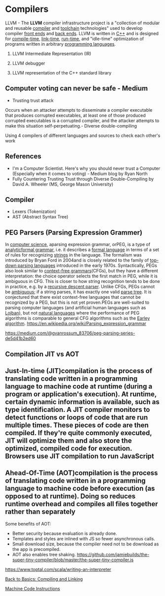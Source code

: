# Compilers

LLVM - The **LLVM** compiler infrastructure project is a "collection of modular and reusable [compiler](https://en.wikipedia.org/wiki/Compiler) and [toolchain](https://en.wikipedia.org/wiki/Toolchain) technologies" used to develop compiler [front ends](https://en.wikipedia.org/wiki/Compiler#Front_end) and [back ends](https://en.wikipedia.org/wiki/Compiler#Back_end).
LLVM is written in [C++](https://en.wikipedia.org/wiki/C%2B%2B) and is designed for [compile-time](https://en.wikipedia.org/wiki/Compile-time), [link-time](https://en.wikipedia.org/wiki/Link-time), [run-time](https://en.wikipedia.org/wiki/Run_time_(program_lifecycle_phase)), and "idle-time" optimization of programs written in arbitrary [programming languages](https://en.wikipedia.org/wiki/Programming_language).

1. LLVM Intermediate Representation (IR)

2. LLVM debugger

3. LLVM representation of the C++ standard library

## Computer voting can never be safe - Medium

- Trusting trust attack

Occurs when an attacker attempts to disseminate a compiler executable that produces corrupted executables, at least one of those produced corrupted executables is a corrupted compiler, and the attacker attempts to make this situation self-perpetuating.- Diverse double-compiling

Using 4 compilers of different languages and sources to check each other's work

## References

- I'm a Computer Scientist. Here's why you should never trust a Computer (Especially when it comes to voting) - Medium blog by Ryan North
- Fully Countering Trusting Trust through Diverse Double-Compiling by David A. Wheeler (MS, George Mason University)

## Compiler

- Lexers (Tokenization)
- AST (Abstract Syntax Tree)

## PEG Parsers (Parsing Expression Grammer)

In [computer science](https://en.wikipedia.org/wiki/Computer_science), aparsing expression grammar, orPEG, is a type of [analytic](https://en.wikipedia.org/wiki/Formal_grammar#Analytic_grammars)[formal grammar](https://en.wikipedia.org/wiki/Formal_grammar), i.e. it describes a [formal language](https://en.wikipedia.org/wiki/Formal_language) in terms of a set of rules for recognizing [strings](https://en.wikipedia.org/wiki/String_(computer_science)) in the language. The formalism was introduced by Bryan Ford in 2004and is closely related to the family of [top-down parsing languages](https://en.wikipedia.org/wiki/Top-down_parsing_language) introduced in the early 1970s. Syntactically, PEGs also look similar to [context-free grammars](https://en.wikipedia.org/wiki/Context-free_grammar)(CFGs), but they have a different interpretation: the choice operator selects the first match in PEG, while it is ambiguous in CFG. This is closer to how string recognition tends to be done in practice, e.g. by a [recursive descent parser](https://en.wikipedia.org/wiki/Recursive_descent_parser).
Unlike CFGs, PEGs cannot be [ambiguous](https://en.wikipedia.org/wiki/Ambiguous_grammar); if a string parses, it has exactly one valid [parse tree](https://en.wikipedia.org/wiki/Parse_tree). It is conjectured that there exist context-free languages that cannot be recognized by a PEG, but this is not yet proven.PEGs are well-suited to parsing computer languages (and artificial human languages such as [Lojban](https://en.wikipedia.org/wiki/Lojban)), but not [natural languages](https://en.wikipedia.org/wiki/Natural_language) where the performance of PEG algorithms is comparable to general CFG algorithms such as the [Earley algorithm](https://en.wikipedia.org/wiki/Earley_algorithm).
<https://en.wikipedia.org/wiki/Parsing_expression_grammar>

<https://medium.com/@gvanrossum_83706/peg-parsing-series-de5d41b2ed60>

## Compilation JIT vs AOT

## Just-In-time (JIT)compilation is the process of translating code written in a programming language to machine code at runtime (during a program or application's execution). At runtime, certain dynamic information is available, such as type identification. A JIT compiler monitors to detect functions or loops of code that are run multiple times. These pieces of code are then compiled. If they're quite commonly executed, JIT will optimize them and also store the optimized, compiled code for execution. Browsers use JIT compilation to run JavaScript

## Ahead-Of-Time (AOT)compilation is the process of translating code written in a programming language to machine code before execution (as opposed to at runtime). Doing so reduces runtime overhead and compiles all files together rather than separately

Some benefits of AOT:

- Better security because evaluation is already done.
- Templates and styles are inlined with JS so fewer asynchronous calls.
- Small download size, because the compiler need not to be download as the app is precompiled.
- AOT also enables tree shaking.
<https://github.com/jamiebuilds/the-super-tiny-compiler/blob/master/the-super-tiny-compiler.js>

<https://www.toptal.com/scala/writing-an-interpreter>

[Back to Basics: Compiling and Linking](https://youtu.be/tjDfP8tQDyY)

[Machine Code Instructions](https://youtu.be/Mv2XQgpbTNE)

